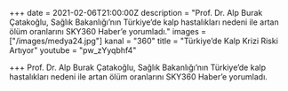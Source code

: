 +++
date = 2021-02-06T21:00:00Z
description = "Prof. Dr. Alp Burak Çatakoğlu, Sağlık Bakanlığı’nın Türkiye’de kalp hastalıkları nedeni ile artan ölüm oranlarını SKY360 Haber’e yorumladı."
images = ["/images/medya24.jpg"]
kanal = "360"
title = "Türkiye’de Kalp Krizi Riski Artıyor"
youtube = "pw_zYyqbhf4"

+++
Prof. Dr. Alp Burak Çatakoğlu, Sağlık Bakanlığı’nın Türkiye’de kalp hastalıkları nedeni ile artan ölüm oranlarını SKY360 Haber’e yorumladı.